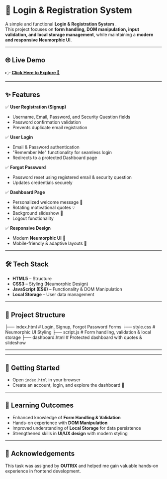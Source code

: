# 🔐 Login & Registration System  

A simple and functional **Login & Registration System** .  
This project focuses on **form handling, DOM manipulation, input validation, and local storage management**, while maintaining a **modern and responsive Neumorphic UI**.  

---

## 🌐 Live Demo  

👉 [**Click Here to Explore 🚀**](https://login-registration-flame.vercel.app/)  

---

## ✨ Features  

✅ **User Registration (Signup)**  
- Username, Email, Password, and Security Question fields  
- Password confirmation validation  
- Prevents duplicate email registration  

✅ **User Login**  
- Email & Password authentication  
- "Remember Me" functionality for seamless login  
- Redirects to a protected Dashboard page  

✅ **Forgot Password**  
- Password reset using registered email & security question  
- Updates credentials securely  

✅ **Dashboard Page**  
- Personalized welcome message 👋  
- Rotating motivational quotes 💡  
- Background slideshow 🌄  
- Logout functionality  

✅ **Responsive Design**  
- Modern **Neumorphic UI** 🎨  
- Mobile-friendly & adaptive layouts 📱  

---

## 🛠️ Tech Stack  

- **HTML5** – Structure  
- **CSS3** – Styling (Neumorphic Design)  
- **JavaScript (ES6)** – Functionality & DOM Manipulation  
- **Local Storage** – User data management  

---

## 📂 Project Structure  

   ├── index.html # Login, Signup, Forgot Password Forms
   ├── style.css # Neumorphic UI Styling
   ├── script.js # Form handling, validation & local storage
   ├── dashboard.html # Protected dashboard with quotes & slideshow


---

---

## 🚀 Getting Started  

- Open `index.html` in your browser  
- Create an account, login, and explore the dashboard 🎉  

---


## 📌 Learning Outcomes  

- Enhanced knowledge of **Form Handling & Validation**  
- Hands-on experience with **DOM Manipulation**  
- Improved understanding of **Local Storage** for data persistence  
- Strengthened skills in **UI/UX design** with modern styling  

---

## 🙌 Acknowledgements  

This task was assigned by **OUTRIX** and helped me gain valuable hands-on experience in frontend development.  









